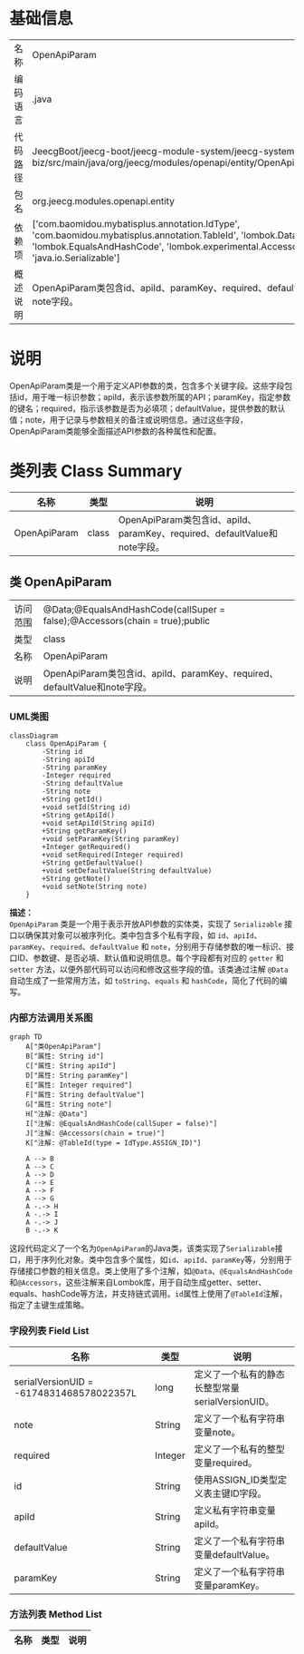 # 基础信息

|      |      |
|------|------|
| 名称 | OpenApiParam |
| 编码语言 | .java |
| 代码路径 | JeecgBoot/jeecg-boot/jeecg-module-system/jeecg-system-biz/src/main/java/org/jeecg/modules/openapi/entity/OpenApiParam.java |
| 包名 | org.jeecg.modules.openapi.entity |
| 依赖项 | ['com.baomidou.mybatisplus.annotation.IdType', 'com.baomidou.mybatisplus.annotation.TableId', 'lombok.Data', 'lombok.EqualsAndHashCode', 'lombok.experimental.Accessors', 'java.io.Serializable'] |
| 概述说明 | OpenApiParam类包含id、apiId、paramKey、required、defaultValue和note字段。 |

# 说明

OpenApiParam类是一个用于定义API参数的类，包含多个关键字段。这些字段包括id，用于唯一标识参数；apiId，表示该参数所属的API；paramKey，指定参数的键名；required，指示该参数是否为必填项；defaultValue，提供参数的默认值；note，用于记录与参数相关的备注或说明信息。通过这些字段，OpenApiParam类能够全面描述API参数的各种属性和配置。

# 类列表 Class Summary

| 名称   | 类型  | 说明 |
|-------|------|-------------|
| OpenApiParam | class | OpenApiParam类包含id、apiId、paramKey、required、defaultValue和note字段。 |



## 类 OpenApiParam

|      |      |
|------|------|
| 访问范围 | @Data;@EqualsAndHashCode(callSuper = false);@Accessors(chain = true);public |
| 类型 | class |
| 名称 | OpenApiParam |
| 说明 | OpenApiParam类包含id、apiId、paramKey、required、defaultValue和note字段。 |


### UML类图

```mermaid
classDiagram
    class OpenApiParam {
        -String id
        -String apiId
        -String paramKey
        -Integer required
        -String defaultValue
        -String note
        +String getId()
        +void setId(String id)
        +String getApiId()
        +void setApiId(String apiId)
        +String getParamKey()
        +void setParamKey(String paramKey)
        +Integer getRequired()
        +void setRequired(Integer required)
        +String getDefaultValue()
        +void setDefaultValue(String defaultValue)
        +String getNote()
        +void setNote(String note)
    }
```

**描述：**  
`OpenApiParam` 类是一个用于表示开放API参数的实体类，实现了 `Serializable` 接口以确保其对象可以被序列化。类中包含多个私有字段，如 `id`、`apiId`、`paramKey`、`required`、`defaultValue` 和 `note`，分别用于存储参数的唯一标识、接口ID、参数键、是否必填、默认值和说明信息。每个字段都有对应的 `getter` 和 `setter` 方法，以便外部代码可以访问和修改这些字段的值。该类通过注解 `@Data` 自动生成了一些常用方法，如 `toString`、`equals` 和 `hashCode`，简化了代码的编写。


### 内部方法调用关系图

```mermaid
graph TD
    A["类OpenApiParam"]
    B["属性: String id"]
    C["属性: String apiId"]
    D["属性: String paramKey"]
    E["属性: Integer required"]
    F["属性: String defaultValue"]
    G["属性: String note"]
    H["注解: @Data"]
    I["注解: @EqualsAndHashCode(callSuper = false)"]
    J["注解: @Accessors(chain = true)"]
    K["注解: @TableId(type = IdType.ASSIGN_ID)"]

    A --> B
    A --> C
    A --> D
    A --> E
    A --> F
    A --> G
    A -.-> H
    A -.-> I
    A -.-> J
    B -.-> K
```

这段代码定义了一个名为`OpenApiParam`的Java类，该类实现了`Serializable`接口，用于序列化对象。类中包含多个属性，如`id`、`apiId`、`paramKey`等，分别用于存储接口参数的相关信息。类上使用了多个注解，如`@Data`、`@EqualsAndHashCode`和`@Accessors`，这些注解来自Lombok库，用于自动生成getter、setter、equals、hashCode等方法，并支持链式调用。`id`属性上使用了`@TableId`注解，指定了主键生成策略。

### 字段列表 Field List

| 名称  | 类型  | 说明 |
|-------|-------|------|
| serialVersionUID = -6174831468578022357L | long | 定义了一个私有的静态长整型常量serialVersionUID。 |
| note | String | 定义了一个私有字符串变量note。 |
| required | Integer | 定义了一个私有的整型变量required。 |
| id | String | 使用ASSIGN_ID类型定义表主键ID字段。 |
| apiId | String | 定义私有字符串变量apiId。 |
| defaultValue | String | 定义了一个私有字符串变量defaultValue。 |
| paramKey | String | 定义了一个私有字符串变量paramKey。 |

### 方法列表 Method List

| 名称  | 类型  | 说明 |
|-------|-------|------|




